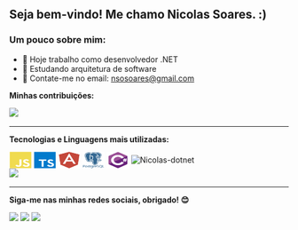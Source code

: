 ## Seja bem-vindo! Me chamo Nicolas Soares. :)

### Um pouco sobre mim:

- 🔭 Hoje trabalho como desenvolvedor .NET
- 🌱 Estudando arquitetura de software
- 📩 Contate-me no email: nsosoares@gmail.com

<b>Minhas contribuições:</b>
<div align="left">
  <a href="https://github.com/nsosoares">
  <img height="180em" src="https://github-readme-stats.vercel.app/api?username=nsosoares&show_icons=true&theme=tokyonight&include_all_commits=true&count_private=true"/>
    </a>
</div>

<hr />

<b>Tecnologias e Linguagens mais utilizadas:</b>
<div>
  <div style="display: inline">
    <img align="center" alt="Nicolas-Js" height="30" width="40" src="https://raw.githubusercontent.com/devicons/devicon/master/icons/javascript/javascript-plain.svg">
    <img align="center" alt="Nicolas-Ts" height="30" width="40" src="https://raw.githubusercontent.com/devicons/devicon/master/icons/typescript/typescript-plain.svg">
    <img align="center" alt="Nicolas-Angular" height="30" width="40" src="https://raw.githubusercontent.com/devicons/devicon/master/icons/angularjs/angularjs-plain.svg">
    <img align="center" alt="Nicolas-postgres" height="30" width="40" src="https://raw.githubusercontent.com/devicons/devicon/master/icons/postgresql/postgresql-plain-wordmark.svg">
    <img align="center" alt="Nicolas-Csharp" height="30" width="40" src="https://raw.githubusercontent.com/devicons/devicon/master/icons/csharp/csharp-original.svg">
    <img align="center" alt="Nicolas-dotnet" height="30" width="40" src="https://cdn.jsdelivr.net/gh/devicons/devicon/icons/dot-net/dot-net-plain-wordmark.svg" />
  </div><br>
  <img  height="180em" src="https://github-readme-stats.vercel.app/api/top-langs/?username=nsosoares&layout=compact&langs_count=7&theme=tokyonight"/>
</div>
  
<hr />
 
 <b>Siga-me nas minhas redes sociais, obrigado! 😊</b>
<div> 
  <a href="https://instagram.com/nsosoares_dev" target="_blank"><img src="https://img.shields.io/badge/-Instagram-%23E4405F?style=for-the-badge&logo=instagram&logoColor=white" target="_blank"></a>
  <a href="mailto:nsosoares@gmail.com"><img src="https://img.shields.io/badge/-Gmail-%23333?style=for-the-badge&logo=gmail&logoColor=white" target="_blank"></a>
  <a href="https://www.linkedin.com/in/nicolas-soares-522533220" target="_blank"><img src="https://img.shields.io/badge/-LinkedIn-%230077B5?style=for-the-badge&logo=linkedin&logoColor=white" target="_blank"></a> 
 </div>
